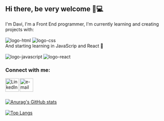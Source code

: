 ## Hi there, be very welcome 👋💻

 I'm Davi, I'm a Front End programmer, I'm currently learning and creating projects with: 
<br>
<br>
<img  src="https://img.icons8.com/color/2x/html-5.png" alt="logo-html" widht="80">
<img src="https://img.icons8.com/color/2x/css3.png" alt="logo-css" widht="80">
<br> 
And starting learning in JavaScrip and React 📝
<br> 
<br>
<img src="https://img.shields.io/badge/JavaScript-F7DF1E?style=for-the-badge&logo=javascript&logoColor=black" alt="logo-javascript" widht="80">
<img src="https://img.shields.io/badge/React-20232A?style=for-the-badge&logo=react&logoColor=61DAFB" alt="logo-react" widht="80">
<br />

### Connect with me:

<p>
<a href="https://www.linkedin.com/in/davi-izidoro/">
<img align="left" alt="LinkedIn" width="42px" src="https://cdn.jsdelivr.net/npm/simple-icons@v3/icons/linkedin.svg" />
</a>
<a href="mailto: daviizidoro@hotmail.com">
<img align="left" alt="e-mail" width="42px" src="https://upload.wikimedia.org/wikipedia/commons/d/df/Microsoft_Office_Outlook_%282018%E2%80%93present%29.svg" />
</a>
</p>
<br />
<br>
<br>

[![Anurag's GitHub stats](https://github-readme-stats.vercel.app/api?username=Davi22D&theme=blue-green)](https://github.com/anuraghazra/github-readme-stats)
<br>
<br>
[![Top Langs](https://github-readme-stats.vercel.app/api/top-langs/?username=Davi22D&theme=blue-green)](https://github.com/anuraghazra/github-readme-stats)
